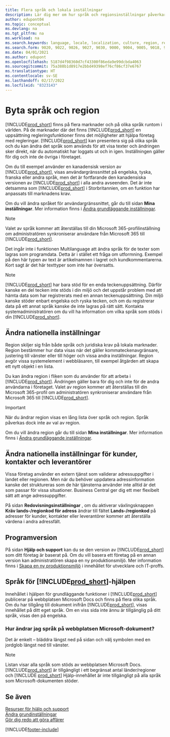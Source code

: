 ```yaml
---
title: Flera språk och lokala inställningar
description: Lär dig mer om hur språk och regionsinställningar påverkar din upplevelse i Business Central. Ändra språket för användargränssnittet under Mina inställningar.
author: edupont04
ms.topic: conceptual
ms.devlang: na
ms.tgt_pltfrm: na
ms.workload: na
ms.search.keywords: language, locale, localization, culture, region, regional settings
ms.search.form: 9020, 9022, 9026, 9027, 9030, 9000, 9004, 9005, 9018, 9006, 9007, 9010, 9016, 9017
ms.date: 04/01/2021
ms.author: edupont
ms.openlocfilehash: 5187d4f98360d7cf43300f86eda9e99dcbda4063
ms.sourcegitcommit: 75a388b1d8917e2bbd49398ef76cf86cf37e6767
ms.translationtype: HT
ms.contentlocale: sv-SE
ms.lasthandoff: 02/17/2022
ms.locfileid: "8323143"
---
```

# <a name="changing-language-and-region"></a>Byta språk och region

[!INCLUDE[prod_short](includes/prod_short.md)] finns på flera marknader och på olika språk runtom i världen. På de marknader där det finns [!INCLUDE[prod_short](includes/prod_short.md)] en uppsättning regleringsfunktioner finns det möjligheter att hjälpa företag med regleringar. [!INCLUDE[prod_short](includes/prod_short.md)] kan presentera sig på olika språk och du kan ändra det språk som används för att visa texter och ändringen sker direkt, när du automatiskt har loggats ut och in igen. Inställningen gäller för dig och inte de övriga i företaget.  

Om du till exempel använder en kanadensisk version av [!INCLUDE[prod_short](includes/prod_short.md)], visas användargränssnittet på engelska, tyska, franska eller andra språk, men det är fortfarande den kanadensiska versionen av [!INCLUDE[prod_short](includes/prod_short.md)] i alla andra avseenden. Det är inte detsamma som [!INCLUDE[prod_short](includes/prod_short.md)] i Storbritannien, om en funktion har anpassats till marknadens krav.  

Om du vill ändra språket för användargränssnittet, går du till sidan **Mina inställningar**. Mer information finns i [Ändra grundläggande inställningar](ui-change-basic-settings.md#language). 

> [!NOTE]  
> Valet av språk kommer att återställas till din Microsoft 365-profilinställning om administratören synkroniserar användare från Microsoft 365 till [!INCLUDE[prod_short](includes/prod_short.md)].

Det ingår inte i funktionen Multilanguage att ändra språk för de texter som lagras som programdata. Detta är i stället ett fråga om utformning. Exempel på den här typen av text är artikelnamnen i lagret och kundkommentarerna. Kort sagt är det här texttyper som inte har översatts.  

> [!NOTE]  
> [!INCLUDE[prod_short](includes/prod_short.md)] har bara stöd för en enda teckenuppsättning. Därför kanske en del tecken inte stöds i din miljö och det uppstår problem med att hämta data som har registrerats med en annan teckenuppsättning. Din miljö kanske stöder enbart engelska och ryska tecken, och om du registrerar data på ett annat språk kanske de inte lagras på rätt sätt. Kontakta systemadministratören om du vill ha information om vilka språk som stöds i din [!INCLUDE[prod_short](includes/prod_short.md)].  

## <a name="changing-your-region-setting"></a>Ändra nationella inställningar
Region skiljer sig från både språk och juridiska krav på lokala marknader. Region bestämmer hur data visas när det gäller kommateckenavgränsare, justering till vänster eller till höger och vissa andra inställningar. Region avgör vissa systemelement i webbläsaren, till exempel åtgärden att skapa ett nytt objekt i en lista.  

Du kan ändra region i fliken som du använder för att arbeta i [!INCLUDE[prod_short](includes/prod_short.md)]. Ändringen gäller bara för dig och inte för de andra användarna i företaget.  Valet av region kommer att återställas till din Microsoft 365-profil om administratören synkroniserar användare från Microsoft 365 till [!INCLUDE[prod_short](includes/prod_short.md)].

> [!IMPORTANT]  
> När du ändrar region visas en lång lista över språk och region. Språk påverkas dock inte av val av region.  

Om du vill ändra region går du till sidan **Mina inställningar**. Mer information finns i [Ändra grundläggande inställningar](ui-change-basic-settings.md).  

## <a name="changing-the-region-setting-for-customers-contacts-and-vendors"></a>Ändra nationella inställningar för kunder, kontakter och leverantörer
Vissa företag använder en extern tjänst som validerar adressuppgifter i landet eller regionen. Men när du behöver uppdatera adressinformation kanske det struktureras som de här tjänsterna använder inte alltid är det som passar för vissa situationer. Business Central ger dig ett mer flexibelt sätt att ange adressuppgifter.

På sidan **Redovisningsinställningar** , om du aktiverar växlingsknappen **Kräv lands-/regionkod för adress** ändrar till fältet **Lands-/regionkod** på adresser för kunder, kontakter eller leverantörer kommer att återställa värdena i andra adressfält.

## <a name="application-version"></a>Programversion

På sidan **Hjälp och support** kan du se den version av [!INCLUDE[prod_short](includes/prod_short.md)] som ditt företag är baserat på. Om du vill basera ett företag på en annan version kan administratören skapa en ny produktionsmiljö. Mer information finns i [Skapa en ny produktionsmiljö](/dynamics365/business-central/dev-itpro/administration/tenant-admin-center-environments#create-a-new-production-environment) i innehållet för utvecklare och IT-proffs.  

## <a name="languages-of-the-prod_short-help"></a>Språk för [!INCLUDE[prod_short](includes/prod_short.md)]-hjälpen

Innehållet i hjälpen för grundläggande funktioner i [!INCLUDE[prod_short](includes/prod_short.md)] publicerar på webbplatsen Microsoft Docs och finns på flera olika språk. Om du har tillgång till dokument inifrån [!INCLUDE[prod_short](includes/prod_short.md)], visas innehållet på ditt eget språk. Om en viss sida inte ännu är tillgänglig på ditt språk, visas den på engelska.

### <a name="how-do-i-change-the-language-of-the-microsoft-docs-site"></a>Hur ändrar jag språk på webbplatsen Microsoft-dokument?

Det är enkelt – bläddra längst ned på sidan och välj symbolen med en jordglob längst ned till vänster.

> [!NOTE]  
> Listan visar alla språk som stöds av webbplatsen Microsoft Docs. [!INCLUDE[prod_short](includes/prod_short.md)] är tillgängligt i ett begränsat antal länder/regioner och [!INCLUDE [prod_short](includes/prod_short.md)] Hjälp-innehållet är inte tillgängligt på alla språk som Microsoft-dokumenten stöder.

## <a name="see-also"></a>Se även

[Resurser för hjälp och support](product-help-and-support.md)  
[Ändra grundinställningar](ui-change-basic-settings.md)  
[Gör dig redo att göra affärer](ui-get-ready-business.md)  


[!INCLUDE[footer-include](includes/footer-banner.md)]